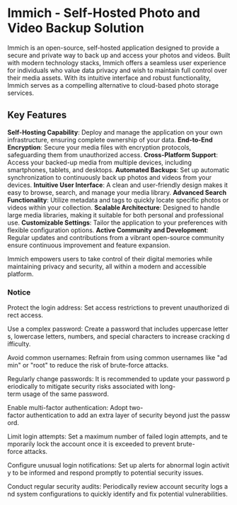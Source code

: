 # Immich - Self-Hosted Photo and Video Backup Solution

Immich is an open-source, self-hosted application designed to provide a secure and private way to back up and access your photos and videos. Built with modern technology stacks, Immich offers a seamless user experience for individuals who value data privacy and wish to maintain full control over their media assets. With its intuitive interface and robust functionality, Immich serves as a compelling alternative to cloud-based photo storage services.

## Key Features

**Self-Hosting Capability**: Deploy and manage the application on your own infrastructure, ensuring complete ownership of your data.
**End-to-End Encryption**: Secure your media files with encryption protocols, safeguarding them from unauthorized access.
**Cross-Platform Support**: Access your backed-up media from multiple devices, including smartphones, tablets, and desktops.
**Automated Backups**: Set up automatic synchronization to continuously back up photos and videos from your devices.
**Intuitive User Interface**: A clean and user-friendly design makes it easy to browse, search, and manage your media library.
**Advanced Search Functionality**: Utilize metadata and tags to quickly locate specific photos or videos within your collection.
**Scalable Architecture**: Designed to handle large media libraries, making it suitable for both personal and professional use.
**Customizable Settings**: Tailor the application to your preferences with flexible configuration options.
**Active Community and Development**: Regular updates and contributions from a vibrant open-source community ensure continuous improvement and feature expansion.

Immich empowers users to take control of their digital memories while maintaining privacy and security, all within a modern and accessible platform.

### Notice

Protect the login address: Set access restrictions to prevent unauthorized direct access.
    
Use a complex password: Create a password that includes uppercase letters, lowercase letters, numbers, and special characters to increase cracking difficulty.
    
Avoid common usernames: Refrain from using common usernames like "admin" or "root" to reduce the risk of brute-force attacks.
    
Regularly change passwords: It is recommended to update your password periodically to mitigate security risks associated with long-term usage of the same password.
    
Enable multi-factor authentication: Adopt two-factor authentication to add an extra layer of security beyond just the password.
    
Limit login attempts: Set a maximum number of failed login attempts, and temporarily lock the account once it is exceeded to prevent brute-force attacks.
    
Configure unusual login notifications: Set up alerts for abnormal login activity to be informed and respond promptly to potential security issues.
    
Conduct regular security audits: Periodically review account security logs and system configurations to quickly identify and fix potential vulnerabilities.
        
